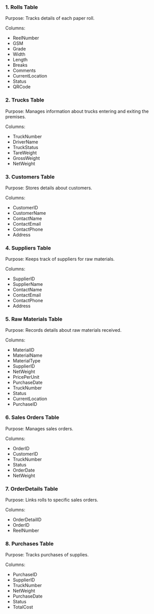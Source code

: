 ### 1\. Rolls Table

Purpose: Tracks details of each paper roll.

Columns:

-   ReelNumber
-   GSM
-   Grade
-   Width
-   Length
-   Breaks
-   Comments
-   CurrentLocation
-   Status
-   QRCode

### 2\. Trucks Table

Purpose: Manages information about trucks entering and exiting the premises.

Columns:

-   TruckNumber
-   DriverName
-   TruckStatus
-   TareWeight
-   GrossWeight
-   NetWeight

### 3\. Customers Table

Purpose: Stores details about customers.

Columns:

-   CustomerID
-   CustomerName
-   ContactName
-   ContactEmail
-   ContactPhone
-   Address

### 4\. Suppliers Table

Purpose: Keeps track of suppliers for raw materials.

Columns:

-   SupplierID
-   SupplierName
-   ContactName
-   ContactEmail
-   ContactPhone
-   Address

### 5\. Raw Materials Table

Purpose: Records details about raw materials received.

Columns:

-   MaterialID
-   MaterialName
-   MaterialType
-   SupplierID
-   NetWeight
-   PricePerUnit
-   PurchaseDate
-   TruckNumber
-   Status
-   CurrentLocation
-   PurchaseID

### 6\. Sales Orders Table

Purpose: Manages sales orders.

Columns:

-   OrderID
-   CustomerID
-   TruckNumber
-   Status
-   OrderDate
-   NetWeight

### 7\. OrderDetails Table

Purpose: Links rolls to specific sales orders.

Columns:

-   OrderDetailID
-   OrderID
-   ReelNumber

### 8\. Purchases Table

Purpose: Tracks purchases of supplies.

Columns:

-   PurchaseID
-   SupplierID
-   TruckNumber
-   NetWeight
-   PurchaseDate
-   Status
-   TotalCost
